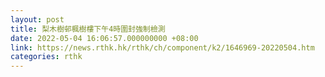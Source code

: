 ```yaml
---
layout: post
title: 梨木樹邨楓樹樓下午4時圍封強制檢測
date: 2022-05-04 16:06:57.000000000 +08:00
link: https://news.rthk.hk/rthk/ch/component/k2/1646969-20220504.htm
categories: rthk
---
```



